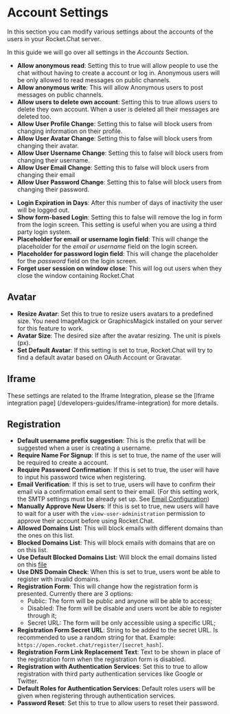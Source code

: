 # Account Settings

In this section you can modify various settings about the accounts of the users in your Rocket.Chat server.

In this guide we will go over all settings in the _Accounts_ Section.

- __Allow anonymous read__: Setting this to true will allow people to use the chat without having to create a account or log in. Anonymous users will be only allowed to read messages on public channels.
- __Allow anonymous write__: This will allow Anonymous users to post messages on public channels.
- __Allow users to delete own account__: Setting this to true allows users to delete they own account. When a user is deleted all their messages are deleted too.
- __Allow User Profile Change__: Setting this to false will block users from changing information on their profile.
- __Allow User Avatar Change__: Setting this to false will block users from changing their avatar.
- __Allow User Username Change__: Setting this to false will block users from changing their username.
- __Allow User Email Change__: Setting this to false will block users from changing their email
- __Allow User Password Change__: Setting this to false will block users from changing their password.

<!-- - __Custom Fields to Show in User Info__: link to dedicated custom field document -->

- __Login Expiration in Days__: After this number of days of inactivity the user will be logged out.
- __Show form-based Login__: Setting this to false will remove the log in form from the login screen. This setting is useful when you are using a third party login system.
- __Placeholder for email or username login field__: This will change the placeholder for the _email or username_ field on the login screen.
- __Placeholder for password login field__: This will change the placeholder for the _password_ field on the login screen.
- __Forget user session on window close__: This will log out users when they close the window containing Rocket.Chat

## Avatar

- __Resize Avatar__: Set this to true to resize users avatars to a predefined size. You need ImageMagick or GraphicsMagick installed on your server for this feature to work.
- __Avatar Size__: The desired size after the avatar resizing. The unit is pixels (px).
- __Set Default Avatar__: If this setting is set to true, Rocket.Chat will try to find a default avatar based on OAuth Account or Gravatar.

## Iframe

These settings are related to the Iframe Integration, please se the [Iframe integration page] (/developers-guides/iframe-integration) for more details.

## Registration

- __Default username prefix suggestion__: This is the prefix that will be suggested when a user is creating a username.
- __Require Name For Signup__: If this is set to true, the name of the user will be required to create a account.
- __Require Password Confirmation__: If this is set to true, the user will have to input his password twice when registering.
- __Email Verification__: If this is set to true, users will have to confirm their email via a confirmation email sent to their email. (For this setting work, the SMTP settings must be already set up. See [Email Configuration](../../../administrator-guides/email/setup))
- __Manually Approve New Users__: If this is set to true, new users will have to wait for a user with the `view-user-administration` permission to approve their account before using Rocket.Chat.
- __Allowed Domains List__:  This will block emails with different domains than the ones on this list.
- __Blocked Domains List__:  This will block emails with domains that are on on this list.
- __Use Default Blocked Domains List__: Will block the email domains listed on this [file](https://github.com/RocketChat/Rocket.Chat/blob/develop/packages/rocketchat-lib/server/lib/defaultBlockedDomainsList.js)
- __Use DNS Domain Check__: When this is set to true, users wont be able to register with invalid domains.
- __Registration Form__: This will change how the registration form is presented. Currently there are 3 options:
    - Public: The form will be public and anyone will be able to access;
    - Disabled: The form will be disable and users wont be able to register through it;
    - Secret URL: The form will be only accessible using a specific URL;
- __Registration Form Secret URL__: String to be added to the secret URL. Is recommended to use a random string for that. Example: `https://open.rocket.chat/register/[secret_hash]`.
- __Registration Form Link Replacement Text__: Text to be shown in place of the registration form when the registration form is disabled.
- __Registration with Authentication Services__: Set this to true to allow registration with third party authentication services like Google or Twitter.
- __Default Roles for Authentication Services__: Default roles users will be given when registering through authentication services.
- __Password Reset__: Set this to true to allow users to reset their password.

<!--- __Custom Fields__ TODO: Create dedicated custom field document, since is a big topic -->
